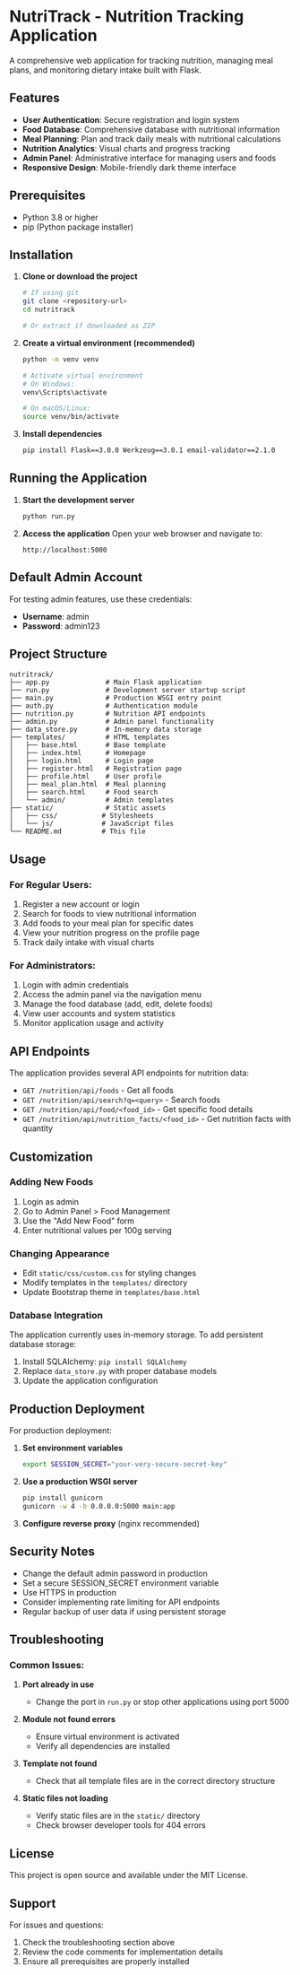 # NutriTrack - Nutrition Tracking Application

A comprehensive web application for tracking nutrition, managing meal plans, and monitoring dietary intake built with Flask.

## Features

- **User Authentication**: Secure registration and login system
- **Food Database**: Comprehensive database with nutritional information
- **Meal Planning**: Plan and track daily meals with nutritional calculations
- **Nutrition Analytics**: Visual charts and progress tracking
- **Admin Panel**: Administrative interface for managing users and foods
- **Responsive Design**: Mobile-friendly dark theme interface

## Prerequisites

- Python 3.8 or higher
- pip (Python package installer)

## Installation

1. **Clone or download the project**
   ```bash
   # If using git
   git clone <repository-url>
   cd nutritrack
   
   # Or extract if downloaded as ZIP
   ```

2. **Create a virtual environment (recommended)**
   ```bash
   python -m venv venv
   
   # Activate virtual environment
   # On Windows:
   venv\Scripts\activate
   
   # On macOS/Linux:
   source venv/bin/activate
   ```

3. **Install dependencies**
   ```bash
   pip install Flask==3.0.0 Werkzeug==3.0.1 email-validator==2.1.0
   ```

## Running the Application

1. **Start the development server**
   ```bash
   python run.py
   ```

2. **Access the application**
   Open your web browser and navigate to:
   ```
   http://localhost:5000
   ```

## Default Admin Account

For testing admin features, use these credentials:
- **Username**: admin
- **Password**: admin123

## Project Structure

```
nutritrack/
├── app.py              # Main Flask application
├── run.py              # Development server startup script
├── main.py             # Production WSGI entry point
├── auth.py             # Authentication module
├── nutrition.py        # Nutrition API endpoints
├── admin.py            # Admin panel functionality
├── data_store.py       # In-memory data storage
├── templates/          # HTML templates
│   ├── base.html       # Base template
│   ├── index.html      # Homepage
│   ├── login.html      # Login page
│   ├── register.html   # Registration page
│   ├── profile.html    # User profile
│   ├── meal_plan.html  # Meal planning
│   ├── search.html     # Food search
│   └── admin/          # Admin templates
├── static/             # Static assets
│   ├── css/           # Stylesheets
│   └── js/            # JavaScript files
└── README.md          # This file
```

## Usage

### For Regular Users:
1. Register a new account or login
2. Search for foods to view nutritional information
3. Add foods to your meal plan for specific dates
4. View your nutrition progress on the profile page
5. Track daily intake with visual charts

### For Administrators:
1. Login with admin credentials
2. Access the admin panel via the navigation menu
3. Manage the food database (add, edit, delete foods)
4. View user accounts and system statistics
5. Monitor application usage and activity

## API Endpoints

The application provides several API endpoints for nutrition data:

- `GET /nutrition/api/foods` - Get all foods
- `GET /nutrition/api/search?q=<query>` - Search foods
- `GET /nutrition/api/food/<food_id>` - Get specific food details
- `GET /nutrition/api/nutrition_facts/<food_id>` - Get nutrition facts with quantity

## Customization

### Adding New Foods
1. Login as admin
2. Go to Admin Panel > Food Management
3. Use the "Add New Food" form
4. Enter nutritional values per 100g serving

### Changing Appearance
- Edit `static/css/custom.css` for styling changes
- Modify templates in the `templates/` directory
- Update Bootstrap theme in `templates/base.html`

### Database Integration
The application currently uses in-memory storage. To add persistent database storage:
1. Install SQLAlchemy: `pip install SQLAlchemy`
2. Replace `data_store.py` with proper database models
3. Update the application configuration

## Production Deployment

For production deployment:

1. **Set environment variables**
   ```bash
   export SESSION_SECRET="your-very-secure-secret-key"
   ```

2. **Use a production WSGI server**
   ```bash
   pip install gunicorn
   gunicorn -w 4 -b 0.0.0.0:5000 main:app
   ```

3. **Configure reverse proxy** (nginx recommended)

## Security Notes

- Change the default admin password in production
- Set a secure SESSION_SECRET environment variable
- Use HTTPS in production
- Consider implementing rate limiting for API endpoints
- Regular backup of user data if using persistent storage

## Troubleshooting

### Common Issues:

1. **Port already in use**
   - Change the port in `run.py` or stop other applications using port 5000

2. **Module not found errors**
   - Ensure virtual environment is activated
   - Verify all dependencies are installed

3. **Template not found**
   - Check that all template files are in the correct directory structure

4. **Static files not loading**
   - Verify static files are in the `static/` directory
   - Check browser developer tools for 404 errors

## License

This project is open source and available under the MIT License.

## Support

For issues and questions:
1. Check the troubleshooting section above
2. Review the code comments for implementation details
3. Ensure all prerequisites are properly installed